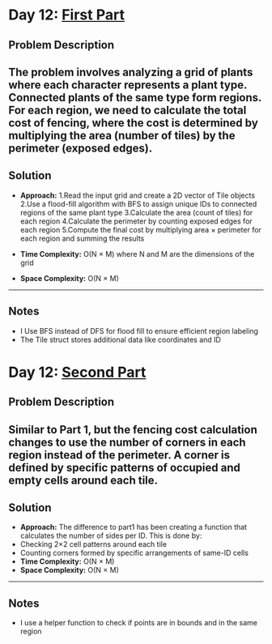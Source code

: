 # Day 12: [First Part](https://adventofcode.com/2024/day/12)

## Problem Description
The problem involves analyzing a grid of plants where each character represents a plant type. Connected plants of the same type form regions. For each region, we need to calculate the total cost of fencing, where the cost is determined by multiplying the area (number of tiles) by the perimeter (exposed edges).
---

## Solution

- **Approach:** 
1.Read the input grid and create a 2D vector of Tile objects
2.Use a flood-fill algorithm with BFS to assign unique IDs to connected regions of the same plant type
3.Calculate the area (count of tiles) for each region
4.Calculate the perimeter by counting exposed edges for each region
5.Compute the final cost by multiplying area × perimeter for each region and summing the results

- **Time Complexity:** O(N × M) where N and M are the dimensions of the grid 
- **Space Complexity:** O(N × M)

---

## Notes
- I Use BFS instead of DFS for flood fill to ensure efficient region labeling
- The Tile struct stores additional data like coordinates and ID

# Day 12: [Second Part](https://adventofcode.com/2024/day/12)

## Problem Description
Similar to Part 1, but the fencing cost calculation changes to use the number of corners in each region instead of the perimeter. A corner is defined by specific patterns of occupied and empty cells around each tile.
---

## Solution

- **Approach:** 
The difference to part1 has been creating a function that calculates the number of sides per ID. This is done by:
- Checking 2×2 cell patterns around each tile
- Counting corners formed by specific arrangements of same-ID cells
- **Time Complexity:** O(N × M)
- **Space Complexity:** O(N × M)

---

## Notes
- I use a helper function to check if points are in bounds and in the same region